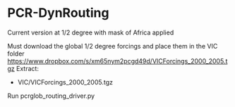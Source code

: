 PCR-DynRouting
===============
Current version at 1/2 degree with mask of Africa applied

Must download the global 1/2 degree forcings and place them in the VIC folder
https://www.dropbox.com/s/xm65nym2pcgd49d/VICForcings_2000_2005.tgz
Extract: 
- VIC/VICForcings_2000_2005.tgz

Run pcrglob_routing_driver.py
